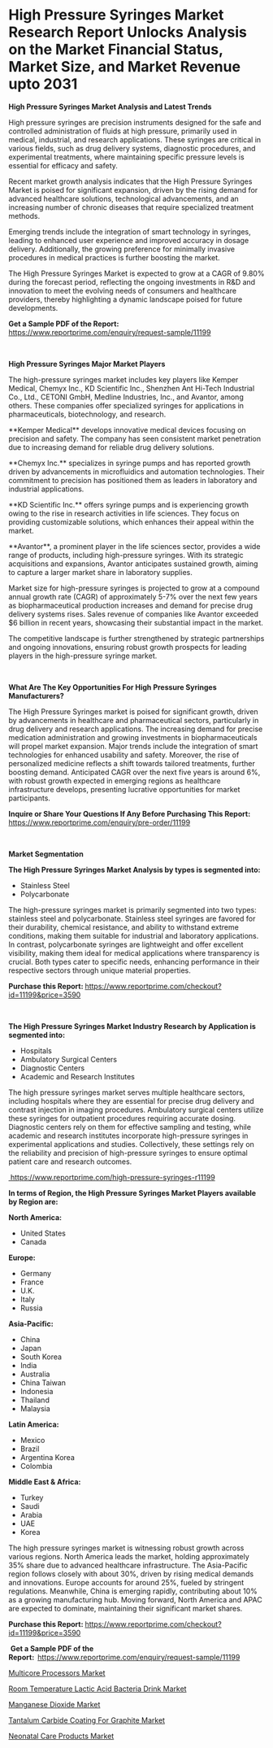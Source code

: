 <p><h1>High Pressure Syringes Market Research Report Unlocks Analysis on the Market Financial Status, Market Size, and Market Revenue upto 2031</h1></p><p><strong>High Pressure Syringes Market Analysis and Latest Trends</strong></p>
<p><p>High pressure syringes are precision instruments designed for the safe and controlled administration of fluids at high pressure, primarily used in medical, industrial, and research applications. These syringes are critical in various fields, such as drug delivery systems, diagnostic procedures, and experimental treatments, where maintaining specific pressure levels is essential for efficacy and safety. </p><p>Recent market growth analysis indicates that the High Pressure Syringes Market is poised for significant expansion, driven by the rising demand for advanced healthcare solutions, technological advancements, and an increasing number of chronic diseases that require specialized treatment methods. </p><p>Emerging trends include the integration of smart technology in syringes, leading to enhanced user experience and improved accuracy in dosage delivery. Additionally, the growing preference for minimally invasive procedures in medical practices is further boosting the market. </p><p>The High Pressure Syringes Market is expected to grow at a CAGR of 9.80% during the forecast period, reflecting the ongoing investments in R&D and innovation to meet the evolving needs of consumers and healthcare providers, thereby highlighting a dynamic landscape poised for future developments.</p></p>
<p><strong>Get a Sample PDF of the Report:&nbsp;</strong> <a href="https://www.reportprime.com/enquiry/request-sample/11199?utm_campaign=57&utm_medium=2&utm_source=Github&utm_content=ia&utm_term=30112024&utm_id=high-pressure-syringes">https://www.reportprime.com/enquiry/request-sample/11199</a></p>
<p>&nbsp;</p>
<p><strong>High Pressure Syringes Major Market Players</strong></p>
<p><p>The high-pressure syringes market includes key players like Kemper Medical, Chemyx Inc., KD Scientific Inc., Shenzhen Ant Hi-Tech Industrial Co., Ltd., CETONI GmbH, Medline Industries, Inc., and Avantor, among others. These companies offer specialized syringes for applications in pharmaceuticals, biotechnology, and research. </p><p>**Kemper Medical** develops innovative medical devices focusing on precision and safety. The company has seen consistent market penetration due to increasing demand for reliable drug delivery solutions. </p><p>**Chemyx Inc.** specializes in syringe pumps and has reported growth driven by advancements in microfluidics and automation technologies. Their commitment to precision has positioned them as leaders in laboratory and industrial applications.</p><p>**KD Scientific Inc.** offers syringe pumps and is experiencing growth owing to the rise in research activities in life sciences. They focus on providing customizable solutions, which enhances their appeal within the market.</p><p>**Avantor**, a prominent player in the life sciences sector, provides a wide range of products, including high-pressure syringes. With its strategic acquisitions and expansions, Avantor anticipates sustained growth, aiming to capture a larger market share in laboratory supplies.</p><p>Market size for high-pressure syringes is projected to grow at a compound annual growth rate (CAGR) of approximately 5-7% over the next few years as biopharmaceutical production increases and demand for precise drug delivery systems rises. Sales revenue of companies like Avantor exceeded $6 billion in recent years, showcasing their substantial impact in the market.</p><p>The competitive landscape is further strengthened by strategic partnerships and ongoing innovations, ensuring robust growth prospects for leading players in the high-pressure syringe market.</p></p>
<p>&nbsp;</p>
<p><strong>What Are The Key Opportunities For High Pressure Syringes Manufacturers?</strong></p>
<p><p>The High Pressure Syringes market is poised for significant growth, driven by advancements in healthcare and pharmaceutical sectors, particularly in drug delivery and research applications. The increasing demand for precise medication administration and growing investments in biopharmaceuticals will propel market expansion. Major trends include the integration of smart technologies for enhanced usability and safety. Moreover, the rise of personalized medicine reflects a shift towards tailored treatments, further boosting demand. Anticipated CAGR over the next five years is around 6%, with robust growth expected in emerging regions as healthcare infrastructure develops, presenting lucrative opportunities for market participants.</p></p>
<p><strong>Inquire or Share Your Questions If Any Before Purchasing This Report:</strong> <a href="https://www.reportprime.com/enquiry/pre-order/11199?utm_campaign=57&utm_medium=2&utm_source=Github&utm_content=ia&utm_term=30112024&utm_id=high-pressure-syringes">https://www.reportprime.com/enquiry/pre-order/11199</a></p>
<p>&nbsp;</p>
<p><strong>Market Segmentation</strong></p>
<p><strong>The High Pressure Syringes Market Analysis by types is segmented into:</strong></p>
<p><ul><li>Stainless Steel</li><li>Polycarbonate</li></ul></p>
<p><p>The high-pressure syringes market is primarily segmented into two types: stainless steel and polycarbonate. Stainless steel syringes are favored for their durability, chemical resistance, and ability to withstand extreme conditions, making them suitable for industrial and laboratory applications. In contrast, polycarbonate syringes are lightweight and offer excellent visibility, making them ideal for medical applications where transparency is crucial. Both types cater to specific needs, enhancing performance in their respective sectors through unique material properties.</p></p>
<p><strong>Purchase this Report:&nbsp;</strong><a href="https://www.reportprime.com/checkout?id=11199&price=3590&utm_campaign=57&utm_medium=2&utm_source=Github&utm_content=ia&utm_term=30112024&utm_id=high-pressure-syringes">https://www.reportprime.com/checkout?id=11199&price=3590</a></p>
<p>&nbsp;</p>
<p><strong>The High Pressure Syringes Market Industry Research by Application is segmented into:</strong></p>
<p><ul><li>Hospitals</li><li>Ambulatory Surgical Centers</li><li>Diagnostic Centers</li><li>Academic and Research Institutes</li></ul></p>
<p><p>The high pressure syringes market serves multiple healthcare sectors, including hospitals where they are essential for precise drug delivery and contrast injection in imaging procedures. Ambulatory surgical centers utilize these syringes for outpatient procedures requiring accurate dosing. Diagnostic centers rely on them for effective sampling and testing, while academic and research institutes incorporate high-pressure syringes in experimental applications and studies. Collectively, these settings rely on the reliability and precision of high-pressure syringes to ensure optimal patient care and research outcomes.</p></p>
<p><a href="https://www.reportprime.com/high-pressure-syringes-r11199?utm_campaign=57&utm_medium=2&utm_source=Github&utm_content=ia&utm_term=30112024&utm_id=high-pressure-syringes">&nbsp;https://www.reportprime.com/high-pressure-syringes-r11199</a></p>
<p><strong>In terms of Region, the High Pressure Syringes Market Players available by Region are:</strong></p>
<p>
    <p> <strong> North America: </strong>
        <ul>
            <li>United States</li>
            <li>Canada</li>
        </ul>
        </p> 
    <p> <strong> Europe: </strong>
        <ul>
            <li>Germany</li>
            <li>France</li>
            <li>U.K.</li>
            <li>Italy</li>
            <li>Russia</li>
        </ul>
        </p> 
    <p> <strong> Asia-Pacific: </strong>
        <ul>
            <li>China</li>
            <li>Japan</li>
            <li>South Korea</li>
            <li>India</li>
            <li>Australia</li>
            <li>China Taiwan</li>
            <li>Indonesia</li>
            <li>Thailand</li>
            <li>Malaysia</li>
        </ul>
        </p> 
    <p> <strong> Latin America: </strong>
        <ul>
            <li>Mexico</li>
            <li>Brazil</li>
            <li>Argentina Korea</li>
            <li>Colombia</li>
        </ul>
        </p> 
    <p> <strong> Middle East & Africa: </strong>
        <ul>
            <li>Turkey</li>
            <li>Saudi</li>
            <li>Arabia</li>
            <li>UAE</li>
            <li>Korea</li>
        </ul>
    </p>
    </p>
<p><p>The high pressure syringes market is witnessing robust growth across various regions. North America leads the market, holding approximately 35% share due to advanced healthcare infrastructure. The Asia-Pacific region follows closely with about 30%, driven by rising medical demands and innovations. Europe accounts for around 25%, fueled by stringent regulations. Meanwhile, China is emerging rapidly, contributing about 10% as a growing manufacturing hub. Moving forward, North America and APAC are expected to dominate, maintaining their significant market shares.</p></p>
<p><strong>Purchase this Report: </strong><a href="https://www.reportprime.com/checkout?id=11199&price=3590&utm_campaign=57&utm_medium=2&utm_source=Github&utm_content=ia&utm_term=30112024&utm_id=high-pressure-syringes">https://www.reportprime.com/checkout?id=11199&price=3590</a></p>
<p>&nbsp;<strong>Get a Sample PDF of the Report:&nbsp;&nbsp;</strong><a href="https://www.reportprime.com/enquiry/request-sample/11199?utm_campaign=57&utm_medium=2&utm_source=Github&utm_content=ia&utm_term=30112024&utm_id=high-pressure-syringes">https://www.reportprime.com/enquiry/request-sample/11199</a></p>
<p><strong></strong></p>
<p><p><a href="https://github.com/gullattedenna/Market-Research-Report-List-1/blob/main/multicore-processors-market.md?utm_campaign=57&utm_medium=2&utm_source=Github&utm_content=ia&utm_term=30112024&utm_id=high-pressure-syringes">Multicore Processors Market</a></p><p><a href="https://issuu.com/reportprime-2/docs/room-temperature-lactic-acid-bacteria-drink-market?utm_campaign=57&utm_medium=2&utm_source=Github&utm_content=ia&utm_term=30112024&utm_id=high-pressure-syringes">Room Temperature Lactic Acid Bacteria Drink Market</a></p><p><a href="https://www.linkedin.com/pulse/manganese-dioxide-market-evolution-regional-adaptations-innovation-snd9c?utm_campaign=57&utm_medium=2&utm_source=Github&utm_content=ia&utm_term=30112024&utm_id=high-pressure-syringes">Manganese Dioxide Market</a></p><p><a href="https://issuu.com/reportprime-2/docs/tantalum-carbide-coating-for-graphite-market-size-?utm_campaign=57&utm_medium=2&utm_source=Github&utm_content=ia&utm_term=30112024&utm_id=high-pressure-syringes">Tantalum Carbide Coating For Graphite Market</a></p><p><a href="https://github.com/AshrafKhan865/Market-Research-Report-List-1/blob/main/neonatal-care-products-market.md?utm_campaign=57&utm_medium=2&utm_source=Github&utm_content=ia&utm_term=30112024&utm_id=high-pressure-syringes">Neonatal Care Products Market</a></p></p>
